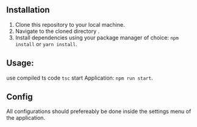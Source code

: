 
## Installation

1. Clone this repository to your local machine.
2. Navigate to the cloned directory .
3. Install dependencies using your package manager of choice: `npm install` or `yarn install`.

## Usage:
use compiled ts code `tsc`
start Application: `npm run start`.

## Config

All configurations should prefereably be done inside the settings menu of the application.

